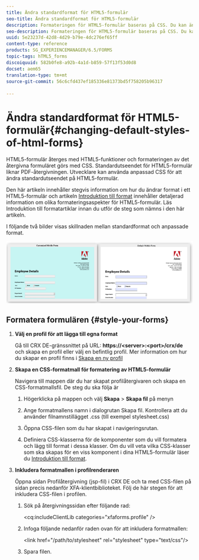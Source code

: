 ```yaml
---
title: Ändra standardformat för HTML5-formulär
seo-title: Ändra standardformat för HTML5-formulär
description: Formateringen för HTML5-formulär baseras på CSS. Du kan ändra formulärets standardformat.
seo-description: Formateringen för HTML5-formulär baseras på CSS. Du kan ändra formulärets standardformat.
uuid: 5e23237d-42d8-4d29-b79e-4dc276ef65ff
content-type: reference
products: SG_EXPERIENCEMANAGER/6.5/FORMS
topic-tags: hTML5_forms
discoiquuid: 582b0fe8-a92b-4a1d-b859-57f13f53d0d8
docset: aem65
translation-type: tm+mt
source-git-commit: 56c6cfd437ef185336e81373bd5f758205b96317

---
```



# Ändra standardformat för HTML5-formulär{#changing-default-styles-of-html-forms}

HTML5-formulär återges med HTML5-funktioner och formateringen av det återgivna formuläret görs med CSS. Standardutseendet för HTML5-formulär liknar PDF-återgivningen. Utvecklare kan använda anpassad CSS för att ändra standardutseendet på HTML5-formulär.

Den här artikeln innehåller stegvis information om hur du ändrar format i ett HTML5-formulär och artikeln [Introduktion till format](/help/forms/using/css-styles.md) innehåller detaljerad information om olika formateringsaspekter för HTML5-formulär. Läs Introduktion till formatartiklar innan du utför de steg som nämns i den här artikeln.

I följande två bilder visas skillnaden mellan standardformat och anpassade format.

![images-002-small](assets/pictures-002-small.png)

## Formatera formulären {#style-your-forms}

1. **Välj en profil för att lägga till egna format**

   Gå till CRX DE-gränssnittet på URL: **https://&lt;server>:&lt;port>/crx/de** och skapa en profil eller välj en befintlig profil. Mer information om hur du skapar en profil finns i [Skapa en ny profil](/help/forms/using/custom-profile.md)

1. **Skapa en CSS-formatmall för formatering av HTML5-formulär**

   Navigera till mappen där du har skapat profilåtergivaren och skapa en CSS-formatmallsfil. De steg du ska följa är

   1. Högerklicka på mappen och välj **Skapa** > **Skapa fil** på menyn

   1. Ange formatmallens namn i dialogrutan Skapa fil. Kontrollera att du använder filnamnstillägget .css (till exempel stylesheet.css)
   1. Öppna CSS-filen som du har skapat i navigeringsrutan.
   1. Definiera CSS-klasserna för de komponenter som du vill formatera och lägg till format i dessa klasser.
   Om du vill veta vilka CSS-klasser som ska skapas för en viss komponent i dina HTML5-formulär läser du [Introduktion till format](/help/forms/using/css-styles.md).

1. **Inkludera formatmallen i profilrenderaren**

   Öppna sidan Profilåtergivning (jsp-fil) i CRX DE och ta med CSS-filen på sidan precis nedanför XFA-klientbiblioteket. Följ de här stegen för att inkludera CSS-filen i profilen.

   1. Sök på återgivningssidan efter följande rad:

      &lt;cq:includeClientLib categories=&quot;xfaforms.profile&quot; />

   1. Infoga följande nedanför raden ovan för att inkludera formatmallen:

      &lt;link href=&quot;/path/to/stylesheet&quot; rel=&quot;stylesheet&quot; type=&quot;text/css&quot;/>

   1. Spara filen.
